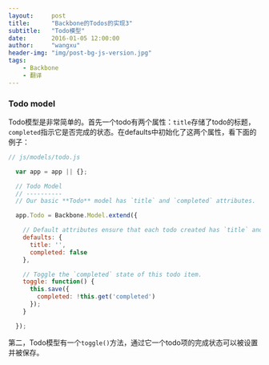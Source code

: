 ```yaml
---
layout:     post
title:      "Backbone的Todos的实现3"
subtitle:   "Todo模型"
date:       2016-01-05 12:00:00
author:     "wangxu"
header-img: "img/post-bg-js-version.jpg"
tags:
    - Backbone
    - 翻译
---
```


### Todo model

Todo模型是非常简单的。首先一个todo有两个属性：`title`存储了todo的标题，`completed`指示它是否完成的状态。在defaults中初始化了这两个属性，看下面的例子：

```javascript
// js/models/todo.js

  var app = app || {};

  // Todo Model
  // ----------
  // Our basic **Todo** model has `title` and `completed` attributes.

  app.Todo = Backbone.Model.extend({

    // Default attributes ensure that each todo created has `title` and `completed` keys.
    defaults: {
      title: '',
      completed: false
    },

    // Toggle the `completed` state of this todo item.
    toggle: function() {
      this.save({
        completed: !this.get('completed')
      });
    }

  });
```

第二，Todo模型有一个`toggle()`方法，通过它一个todo项的完成状态可以被设置并被保存。
